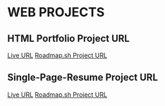 # WEB PROJECTS

## HTML Portfolio Project URL
[Live URL](https://basic-html-portfolio-shah.netlify.app/)
[Roadmap.sh Project URL](https://roadmap.sh/projects/basic-html-website)

## Single-Page-Resume Project URL
[Live URL](https://syed-resume.netlify.app/)
[Roadmap.sh Project URL](https://roadmap.sh/projects/single-page-cv)
